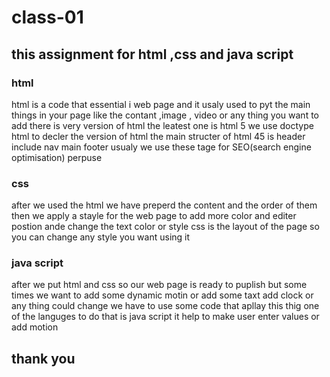 # class-01
## this assignment for html ,css and java script 
### html 
html is a code that essential i web page and it usaly used to pyt the main things in your page like the contant ,image , video or any thing you want to add
there is very version of html the leatest one is html 5 we use doctype html to decler the version of html 
the main structer of html 45 is 
header include nav 
main 
footer
usualy we use these tage for SEO(search engine optimisation) perpuse 
### css
after we used the html we have preperd the content and the order of them 
then we apply a stayle for the web page to add more color and editer postion ande change the text color or style 
css is the layout of the page so you can change any style you want using it
### java script
after we put html and css so our web page is ready to puplish but some times we want to add some dynamic motin or add some taxt add clock or any thing could change we have to use some code that apllay this thig 
one of the languges to do that is java script 
it help to make user enter values or add motion 
## thank you 